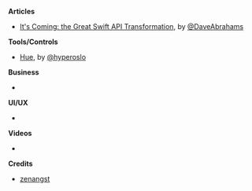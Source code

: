 **Articles**

* [It's Coming: the Great Swift API Transformation](https://swift.org/blog/swift-api-transformation/), by [@DaveAbrahams](https://twitter.com/DaveAbrahams) 

**Tools/Controls**

* [Hue](https://github.com/hyperoslo/Hue), by [@hyperoslo](https://twitter.com/hyperoslo)


**Business**

* 


**UI/UX**

*


**Videos**

* 


**Credits**

* [zenangst](https://github.com/zenangst)
